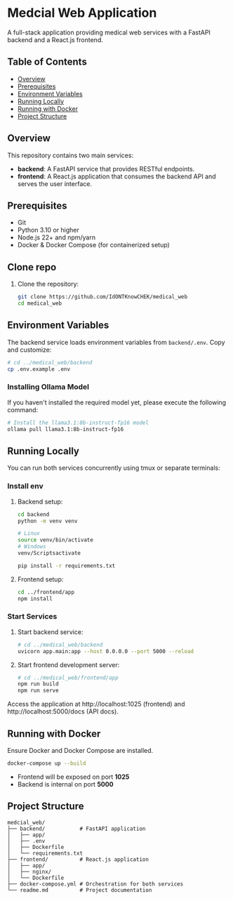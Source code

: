 # Medcial Web Application

A full-stack application providing medical web services with a FastAPI backend and a React.js frontend.

## Table of Contents
- [Overview](#overview)
- [Prerequisites](#prerequisites)
- [Environment Variables](#environment-variables)
- [Running Locally](#running-locally)
- [Running with Docker](#running-with-docker)
- [Project Structure](#project-structure)

## Overview
This repository contains two main services:

- **backend**: A FastAPI service that provides RESTful endpoints.
- **frontend**: A React.js application that consumes the backend API and serves the user interface.

## Prerequisites
- Git
- Python 3.10 or higher
- Node.js 22+ and npm/yarn 
- Docker & Docker Compose (for containerized setup)

## Clone repo

1. Clone the repository:
   ```bash
   git clone https://github.com/IdONTKnowCHEK/medical_web
   cd medical_web
   ```


## Environment Variables

The backend service loads environment variables from `backend/.env`. Copy and customize:

```bash
# cd ../medical_web/backend
cp .env.example .env
```  
### Installing Ollama Model

If you haven't installed the required model yet, please execute the following command:

```bash
# Install the llama3.1:8b-instruct-fp16 model
ollama pull llama3.1:8b-instruct-fp16
```

## Running Locally

You can run both services concurrently using tmux or separate terminals:

### Install env

1. Backend setup:
   ```bash
   cd backend
   python -m venv venv
   
   # Linux
   source venv/bin/activate
   # Windows
   venv/Scriptsactivate

   pip install -r requirements.txt
   ```

2. Frontend setup:
   ```bash
   cd ../frontend/app
   npm install
   ```

### Start Services

1. Start backend service:
   ```bash
   # cd ../medical_web/backend
   uvicorn app.main:app --host 0.0.0.0 --port 5000 --reload
   ```

2. Start frontend development server:
   ```bash
   # cd ../medical_web/frontend/app
   npm run build
   npm run serve
   ```

Access the application at http://localhost:1025 (frontend) and http://localhost:5000/docs (API docs).

## Running with Docker

Ensure Docker and Docker Compose are installed.

```bash
docker-compose up --build
```

- Frontend will be exposed on port **1025**
- Backend is internal on port **5000**

## Project Structure

```
medcial_web/
├── backend/           # FastAPI application
│   ├── app/      
│   ├── .env
│   ├── Dockerfile
│   └── requirements.txt
├── frontend/          # React.js application
│   ├── app/
│   ├── nginx/
│   └── Dockerfile
├── docker-compose.yml # Orchestration for both services
└── readme.md          # Project documentation
```
